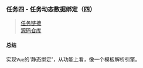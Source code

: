 ### 任务四 - 任务动态数据绑定（四）
> [任务链接](http://ife.baidu.com/course/detail/id/22)  
[源码仓库](https://github.com/DOTA2mm/ife/tree/master/task5)  

#### 总结
实现`Vue`的'静态绑定'，从功能上看，像一个模板解析引擎。
